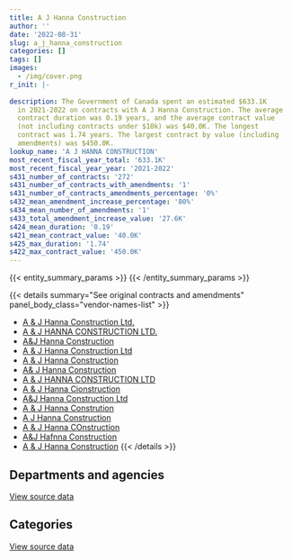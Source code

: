 ```yaml
---
title: A J Hanna Construction
author: ''
date: '2022-08-31'
slug: a_j_hanna_construction
categories: []
tags: []
images:
  - /img/cover.png
r_init: |-
  
description: The Government of Canada spent an estimated $633.1K
  in 2021-2022 on contracts with A J Hanna Construction. The average
  contract duration was 0.19 years, and the average contract value
  (not including contracts under $10k) was $40.0K. The longest
  contract was 1.74 years. The largest contract by value (including
  amendments) was $450.0K.
lookup_name: 'A J HANNA CONSTRUCTION'
most_recent_fiscal_year_total: '633.1K'
most_recent_fiscal_year_year: '2021-2022'
s431_number_of_contracts: '272'
s431_number_of_contracts_with_amendments: '1'
s431_number_of_contracts_amendments_percentage: '0%'
s432_mean_amendment_increase_percentage: '80%'
s434_mean_number_of_amendments: '1'
s433_total_amendment_increase_value: '27.6K'
s424_mean_duration: '0.19'
s421_mean_contract_value: '40.0K'
s425_max_duration: '1.74'
s422_max_contract_value: '450.0K'
---
```


<script src="/rmarkdown-libs/htmlwidgets/htmlwidgets.js"></script>
<link href="/rmarkdown-libs/datatables-css/datatables-crosstalk.css" rel="stylesheet" />
<script src="/rmarkdown-libs/datatables-binding/datatables.js"></script>
<script src="/rmarkdown-libs/jquery/jquery-3.6.0.min.js"></script>
<link href="/rmarkdown-libs/dt-core-bootstrap/css/dataTables.bootstrap.min.css" rel="stylesheet" />
<link href="/rmarkdown-libs/dt-core-bootstrap/css/dataTables.bootstrap.extra.css" rel="stylesheet" />
<script src="/rmarkdown-libs/dt-core-bootstrap/js/jquery.dataTables.min.js"></script>
<script src="/rmarkdown-libs/dt-core-bootstrap/js/dataTables.bootstrap.min.js"></script>
<link href="/rmarkdown-libs/crosstalk/css/crosstalk.min.css" rel="stylesheet" />
<script src="/rmarkdown-libs/crosstalk/js/crosstalk.min.js"></script>
<script src="/rmarkdown-libs/htmlwidgets/htmlwidgets.js"></script>
<link href="/rmarkdown-libs/datatables-css/datatables-crosstalk.css" rel="stylesheet" />
<script src="/rmarkdown-libs/datatables-binding/datatables.js"></script>
<script src="/rmarkdown-libs/jquery/jquery-3.6.0.min.js"></script>
<link href="/rmarkdown-libs/dt-core-bootstrap/css/dataTables.bootstrap.min.css" rel="stylesheet" />
<link href="/rmarkdown-libs/dt-core-bootstrap/css/dataTables.bootstrap.extra.css" rel="stylesheet" />
<script src="/rmarkdown-libs/dt-core-bootstrap/js/jquery.dataTables.min.js"></script>
<script src="/rmarkdown-libs/dt-core-bootstrap/js/dataTables.bootstrap.min.js"></script>
<link href="/rmarkdown-libs/crosstalk/css/crosstalk.min.css" rel="stylesheet" />
<script src="/rmarkdown-libs/crosstalk/js/crosstalk.min.js"></script>

{{< entity_summary_params >}}
{{< /entity_summary_params >}}

{{< details summary="See original contracts and amendments" panel_body_class="vendor-names-list" >}}
- [A & J Hanna Construction Ltd.](https://search.open.canada.ca/en/ct/?sort=contract_value_f%20desc&page=1&search_text=%22A%20%26%20J%20Hanna%20Construction%20Ltd.%22)
- [A & J HANNA CONSTRUCTION LTD.](https://search.open.canada.ca/en/ct/?sort=contract_value_f%20desc&page=1&search_text=%22A%20%26%20J%20HANNA%20CONSTRUCTION%20LTD.%22)
- [A&J Hanna Construction](https://search.open.canada.ca/en/ct/?sort=contract_value_f%20desc&page=1&search_text=%22A%26J%20Hanna%20Construction%22)
- [A & J Hanna Construction Ltd](https://search.open.canada.ca/en/ct/?sort=contract_value_f%20desc&page=1&search_text=%22A%20%26%20J%20Hanna%20Construction%20Ltd%22)
- [A & J Hanna Construction](https://search.open.canada.ca/en/ct/?sort=contract_value_f%20desc&page=1&search_text=%22A%20%26%20J%20Hanna%20Construction%22)
- [A& J Hanna Construction](https://search.open.canada.ca/en/ct/?sort=contract_value_f%20desc&page=1&search_text=%22A%26%20J%20Hanna%20Construction%22)
- [A & J HANNA CONSTRUCTION LTD](https://search.open.canada.ca/en/ct/?sort=contract_value_f%20desc&page=1&search_text=%22A%20%26%20J%20HANNA%20CONSTRUCTION%20LTD%22)
- [A & J Hanna Cionstruction](https://search.open.canada.ca/en/ct/?sort=contract_value_f%20desc&page=1&search_text=%22A%20%26%20J%20Hanna%20Cionstruction%22)
- [A&J Hanna Construction Ltd](https://search.open.canada.ca/en/ct/?sort=contract_value_f%20desc&page=1&search_text=%22A%26J%20Hanna%20Construction%20Ltd%22)
- [A & J Hanna Constrution](https://search.open.canada.ca/en/ct/?sort=contract_value_f%20desc&page=1&search_text=%22A%20%26%20J%20Hanna%20Constrution%22)
- [A J Hanna Construction](https://search.open.canada.ca/en/ct/?sort=contract_value_f%20desc&page=1&search_text=%22A%20J%20Hanna%20Construction%22)
- [A & J Hanna COnstruction](https://search.open.canada.ca/en/ct/?sort=contract_value_f%20desc&page=1&search_text=%22A%20%26%20J%20Hanna%20COnstruction%22)
- [A&J Hafnna Construction](https://search.open.canada.ca/en/ct/?sort=contract_value_f%20desc&page=1&search_text=%22A%26J%20Hafnna%20Construction%22)
- [A & J Hanna Construction](https://search.open.canada.ca/en/ct/?sort=contract_value_f%20desc&page=1&search_text=%22A%20%26%20J%20%20Hanna%20Construction%22)
{{< /details >}}

## Departments and agencies

<div id="htmlwidget-1" style="width:100%;height:auto;" class="datatables html-widget"></div>
<script type="application/json" data-for="htmlwidget-1">{"x":{"style":"bootstrap","filter":"none","vertical":false,"data":[["<a href=\"/departments/dnd-mdn/\">National Defence<\/a>"],[2289388.13],[2555693.5],[2948860.72],[633071.91]],"container":"<table class=\"table table-striped table-hover row-border order-column display\">\n  <thead>\n    <tr>\n      <th>Department<\/th>\n      <th>2018-2019<\/th>\n      <th>2019-2020<\/th>\n      <th>2020-2021<\/th>\n      <th>2021-2022<\/th>\n    <\/tr>\n  <\/thead>\n<\/table>","options":{"order":[[4,"desc"]],"pageLength":10,"autoWidth":true,"columnDefs":[{"targets":1,"render":"function(data, type, row, meta) {\n    return type !== 'display' ? data : DTWidget.formatCurrency(data, \"$\", 2, 3, \",\", \".\", true, null);\n  }"},{"targets":2,"render":"function(data, type, row, meta) {\n    return type !== 'display' ? data : DTWidget.formatCurrency(data, \"$\", 2, 3, \",\", \".\", true, null);\n  }"},{"targets":3,"render":"function(data, type, row, meta) {\n    return type !== 'display' ? data : DTWidget.formatCurrency(data, \"$\", 2, 3, \",\", \".\", true, null);\n  }"},{"targets":4,"render":"function(data, type, row, meta) {\n    return type !== 'display' ? data : DTWidget.formatCurrency(data, \"$\", 2, 3, \",\", \".\", true, null);\n  }"},{"width":"16%","targets":[1,2,3,4]},{"className":"dt-right","targets":[1,2,3,4]}],"orderClasses":false}},"evals":["options.columnDefs.0.render","options.columnDefs.1.render","options.columnDefs.2.render","options.columnDefs.3.render"],"jsHooks":[]}</script>
<p class="text-right">
<a href="https://github.com/GoC-Spending/contracts-data/tree/main/data/out/vendors/a_j_hanna_construction/summary_by_fiscal_year_by_department.csv" class="source-data-link btn btn-link">View source data</a>
</p>

## Categories

<div id="htmlwidget-2" style="width:100%;height:auto;" class="datatables html-widget"></div>
<script type="application/json" data-for="htmlwidget-2">{"x":{"style":"bootstrap","filter":"none","vertical":false,"data":[["<a href=\"/categories/facilities_and_construction/\">Facilities and construction<\/a>","<a href=\"/categories/professional_services/\">Professional services<\/a>"],[2289388.13,null],[2510294.95,45398.55],[2802006.46,146854.26],[633071.91,null]],"container":"<table class=\"table table-striped table-hover row-border order-column display\">\n  <thead>\n    <tr>\n      <th>Category<\/th>\n      <th>2018-2019<\/th>\n      <th>2019-2020<\/th>\n      <th>2020-2021<\/th>\n      <th>2021-2022<\/th>\n    <\/tr>\n  <\/thead>\n<\/table>","options":{"order":[[4,"desc"]],"dom":"t","pageLength":30,"autoWidth":true,"columnDefs":[{"targets":1,"render":"function(data, type, row, meta) {\n    return type !== 'display' ? data : DTWidget.formatCurrency(data, \"$\", 2, 3, \",\", \".\", true, null);\n  }"},{"targets":2,"render":"function(data, type, row, meta) {\n    return type !== 'display' ? data : DTWidget.formatCurrency(data, \"$\", 2, 3, \",\", \".\", true, null);\n  }"},{"targets":3,"render":"function(data, type, row, meta) {\n    return type !== 'display' ? data : DTWidget.formatCurrency(data, \"$\", 2, 3, \",\", \".\", true, null);\n  }"},{"targets":4,"render":"function(data, type, row, meta) {\n    return type !== 'display' ? data : DTWidget.formatCurrency(data, \"$\", 2, 3, \",\", \".\", true, null);\n  }"},{"width":"16%","targets":[1,2,3,4]},{"className":"dt-right","targets":[1,2,3,4]}],"orderClasses":false,"lengthMenu":[10,25,30,50,100]}},"evals":["options.columnDefs.0.render","options.columnDefs.1.render","options.columnDefs.2.render","options.columnDefs.3.render"],"jsHooks":[]}</script>
<p class="text-right">
<a href="https://github.com/GoC-Spending/contracts-data/tree/main/data/out/vendors/a_j_hanna_construction/summary_by_fiscal_year_by_category.csv" class="source-data-link btn btn-link">View source data</a>
</p>
